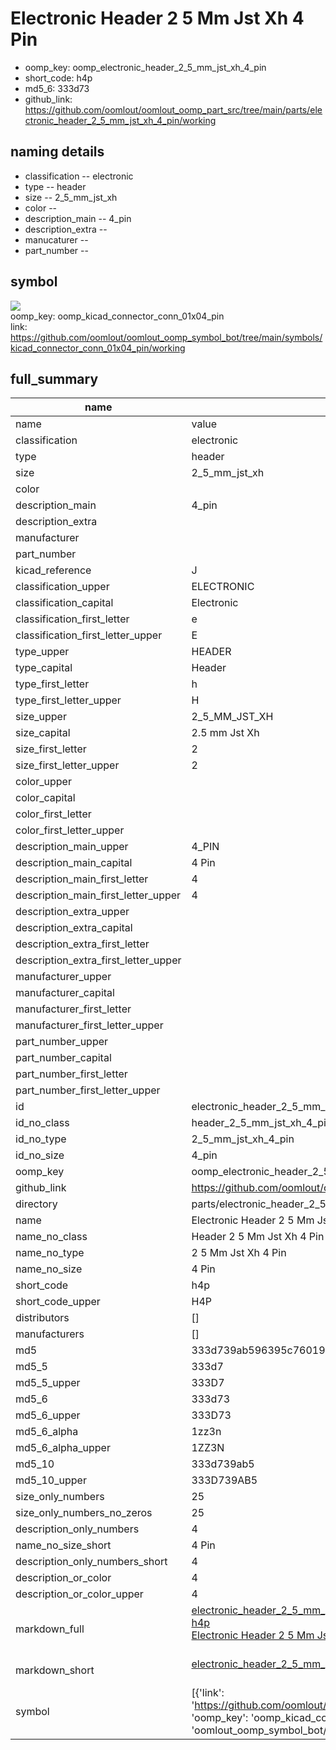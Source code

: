 # Electronic Header 2 5 Mm Jst Xh 4 Pin

  
* oomp_key: oomp_electronic_header_2_5_mm_jst_xh_4_pin 
* short_code: h4p
* md5_6: 333d73  
* github_link: https://github.com/oomlout/oomlout_oomp_part_src/tree/main/parts/electronic_header_2_5_mm_jst_xh_4_pin/working  
## naming details
* classification -- electronic
* type -- header
* size -- 2_5_mm_jst_xh
* color -- 
* description_main -- 4_pin
* description_extra -- 
* manucaturer -- 
* part_number -- 



## symbol

![](symbol/{index}}/working/working_600.png)  
oomp_key: oomp_kicad_connector_conn_01x04_pin  
link: https://github.com/oomlout/oomlout_oomp_symbol_bot/tree/main/symbols/kicad_connector_conn_01x04_pin/working  


## full_summary
| name | value | 
| --- | --- | 
| name | value | 
| classification | electronic | 
| type | header | 
| size | 2_5_mm_jst_xh | 
| color |  | 
| description_main | 4_pin | 
| description_extra |  | 
| manufacturer |  | 
| part_number |  | 
| kicad_reference | J | 
| classification_upper | ELECTRONIC | 
| classification_capital | Electronic | 
| classification_first_letter | e | 
| classification_first_letter_upper | E | 
| type_upper | HEADER | 
| type_capital | Header | 
| type_first_letter | h | 
| type_first_letter_upper | H | 
| size_upper | 2_5_MM_JST_XH | 
| size_capital | 2.5 mm Jst Xh | 
| size_first_letter | 2 | 
| size_first_letter_upper | 2 | 
| color_upper |  | 
| color_capital |  | 
| color_first_letter |  | 
| color_first_letter_upper |  | 
| description_main_upper | 4_PIN | 
| description_main_capital | 4 Pin | 
| description_main_first_letter | 4 | 
| description_main_first_letter_upper | 4 | 
| description_extra_upper |  | 
| description_extra_capital |  | 
| description_extra_first_letter |  | 
| description_extra_first_letter_upper |  | 
| manufacturer_upper |  | 
| manufacturer_capital |  | 
| manufacturer_first_letter |  | 
| manufacturer_first_letter_upper |  | 
| part_number_upper |  | 
| part_number_capital |  | 
| part_number_first_letter |  | 
| part_number_first_letter_upper |  | 
| id | electronic_header_2_5_mm_jst_xh_4_pin | 
| id_no_class | header_2_5_mm_jst_xh_4_pin | 
| id_no_type | 2_5_mm_jst_xh_4_pin | 
| id_no_size | 4_pin | 
| oomp_key | oomp_electronic_header_2_5_mm_jst_xh_4_pin | 
| github_link | https://github.com/oomlout/oomlout_oomp_part_src/tree/main/parts/electronic_header_2_5_mm_jst_xh_4_pin/working | 
| directory | parts/electronic_header_2_5_mm_jst_xh_4_pin | 
| name | Electronic Header 2 5 Mm Jst Xh 4 Pin | 
| name_no_class | Header 2 5 Mm Jst Xh 4 Pin | 
| name_no_type | 2 5 Mm Jst Xh 4 Pin | 
| name_no_size | 4 Pin | 
| short_code | h4p | 
| short_code_upper | H4P | 
| distributors | [] | 
| manufacturers | [] | 
| md5 | 333d739ab596395c760191013bcc1bb8 | 
| md5_5 | 333d7 | 
| md5_5_upper | 333D7 | 
| md5_6 | 333d73 | 
| md5_6_upper | 333D73 | 
| md5_6_alpha | 1zz3n | 
| md5_6_alpha_upper | 1ZZ3N | 
| md5_10 | 333d739ab5 | 
| md5_10_upper | 333D739AB5 | 
| size_only_numbers | 25 | 
| size_only_numbers_no_zeros | 25 | 
| description_only_numbers | 4 | 
| name_no_size_short | 4 Pin | 
| description_only_numbers_short | 4 | 
| description_or_color | 4 | 
| description_or_color_upper | 4 | 
| markdown_full | [electronic_header_2_5_mm_jst_xh_4_pin](https://github.com/oomlout/oomlout_oomp_part_src/tree/main/parts/electronic_header_2_5_mm_jst_xh_4_pin/working)<br>[h4p](https://github.com/oomlout/oomlout_oomp_part_src/tree/main/parts/electronic_header_2_5_mm_jst_xh_4_pin/working)<br>[Electronic Header 2 5 Mm Jst Xh 4 Pin](https://github.com/oomlout/oomlout_oomp_part_src/tree/main/parts/electronic_header_2_5_mm_jst_xh_4_pin/working)<br><br> | 
| markdown_short | [electronic_header_2_5_mm_jst_xh_4_pin](https://github.com/oomlout/oomlout_oomp_part_src/tree/main/parts/electronic_header_2_5_mm_jst_xh_4_pin/working)<br><br> | 
| symbol | [{'link': 'https://github.com/oomlout/oomlout_oomp_symbol_bot/tree/main/symbols/kicad_connector_conn_01x04_pin', 'oomp_key': 'oomp_kicad_connector_conn_01x04_pin', 'directory': 'oomlout_oomp_symbol_bot/symbols/kicad_connector_conn_01x04_pin//working/working.kicad_sym', 'index': 0}] | 

